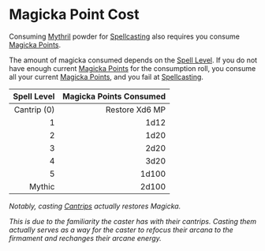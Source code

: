 # Magicka Point Cost

Consuming [Mythril](Mythril.md) powder for [Spellcasting](Spellcasting.md) also requires you consume [Magicka Points](../../Player%20Characters/Point%20Pools/Magicka%20Points.md).

The amount of magicka consumed depends on the [Spell Level](../Spells/Spell%20Level.md). If you do not have enough current [Magicka Points](../../Player%20Characters/Point%20Pools/Magicka%20Points.md) for the consumption roll, you consume all your current [Magicka Points](../../Player%20Characters/Point%20Pools/Magicka%20Points.md), and you fail at [Spellcasting](Spellcasting.md).

| Spell Level | Magicka Points Consumed |
| ----------: | ----------------------: |
| Cantrip (0) |          Restore Xd6 MP |
|           1 |                    1d12 |
|           2 |                    1d20 |
|           3 |                    2d20 |
|           4 |                    3d20 |
|           5 |                   1d100 |
|      Mythic |                   2d100 |

*Notably, casting [Cantrips](../Spells/Spells%20by%20Level/Cantrips/{Cantrips}.md) actually restores Magicka.*

*This is due to the familiarity the caster has with their cantrips. Casting them actually serves as a way for the caster to refocus their arcana to the firmament and rechanges their arcane energy.*
